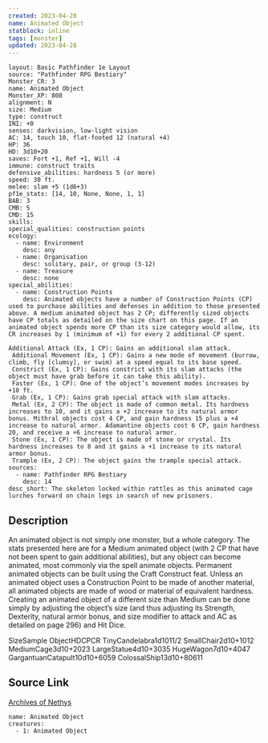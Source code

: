 ```yaml
---
created: 2023-04-28
name: Animated Object
statblock: inline
tags: [monster]
updated: 2023-04-28
---
```

```statblock
layout: Basic Pathfinder 1e Layout
source: "Pathfinder RPG Bestiary"
Monster_CR: 3
name: Animated Object
Monster_XP: 800
alignment: N
size: Medium
type: construct
INI: +0
senses: darkvision, low-light vision
AC: 14, touch 10, flat-footed 12 (natural +4)
HP: 36
HD: 3d10+20
saves: Fort +1, Ref +1, Will -4
immune: construct traits
defensive_abilities: hardness 5 (or more)
speed: 30 ft.
melee: slam +5 (1d6+3)
pf1e_stats: [14, 10, None, None, 1, 1]
BAB: 3
CMB: 5
CMD: 15
skills: 
special_qualities: construction points
ecology:
  - name: Environment
    desc: any
  - name: Organisation
    desc: solitary, pair, or group (3-12)
  - name: Treasure
    desc: none
special_abilities:
  - name: Construction Points
    desc: Animated objects have a number of Construction Points (CP) used to purchase abilities and defenses in addition to those presented above. A medium animated object has 2 CP; differently sized objects have CP totals as detailed on the size chart on this page. If an animated object spends more CP than its size category would allow, its CR increases by 1 (minimum of +1) for every 2 additional CP spent.

Additional Attack (Ex, 1 CP): Gains an additional slam attack.
 Additional Movement (Ex, 1 CP): Gains a new mode of movement (burrow, climb, fly [clumsy], or swim) at a speed equal to its base speed.
 Constrict (Ex, 1 CP): Gains constrict with its slam attacks (the object must have grab before it can take this ability).
 Faster (Ex, 1 CP): One of the object’s movement modes increases by +10 ft.
 Grab (Ex, 1 CP): Gains grab special attack with slam attacks.
 Metal (Ex, 2 CP): The object is made of common metal. Its hardness increases to 10, and it gains a +2 increase to its natural armor bonus. Mithral objects cost 4 CP, and gain hardness 15 plus a +4 increase to natural armor. Adamantine objects cost 6 CP, gain hardness 20, and receive a +6 increase to natural armor.
 Stone (Ex, 1 CP): The object is made of stone or crystal. Its hardness increases to 8 and it gains a +1 increase to its natural armor bonus.
 Trample (Ex, 2 CP): The object gains the trample special attack.
sources:
  - name: Pathfinder RPG Bestiary
    desc: 14
desc_short: The skeleton locked within rattles as this animated cage lurches forward on chain legs in search of new prisoners.
```
## Description
An animated object is not simply one monster, but a whole category. The stats presented here are for a Medium animated object (with 2 CP that have not been spent to gain additional abilities), but any object can become animated, most commonly via the spell animate objects. Permanent animated objects can be built using the Craft Construct feat. Unless an animated object uses a Construction Point to be made of another material, all animated objects are made of wood or material of equivalent hardness. Creating an animated object of a different size than Medium can be done simply by adjusting the object’s size (and thus adjusting its Strength, Dexterity, natural armor bonus, and size modifier to attack and AC as detailed on page 296) and Hit Dice.

SizeSample ObjectHDCPCR TinyCandelabra1d1011/2 SmallChair2d10+1012 MediumCage3d10+2023 LargeStatue4d10+3035 HugeWagon7d10+4047 GargantuanCatapult10d10+6059 ColossalShip13d10+80611
## Source Link
[Archives of Nethys](https://aonprd.com/MonsterDisplay.aspx?ItemName=Animated%20Object)
```encounter-table
name: Animated Object
creatures:
  - 1: Animated Object
```
